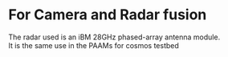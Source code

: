 # For Camera and Radar fusion<br>
The radar used is an iBM 28GHz phased-array antenna module.<br>
It is the same use in the PAAMs for cosmos testbed<br>
